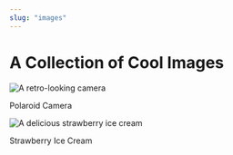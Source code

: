 ```yaml
---
slug: "images"
---
```


# A Collection of Cool Images

![A retro-looking camera](https://images.unsplash.com/photo-1612547036242-77002603e5aa?ixid=MnwxMjA3fDB8MHxwaG90by1wYWdlfHx8fGVufDB8fHx8&ixlib=rb-1.2.1&auto=format&fit=crop&w=1770&q=80 "Polaroid Land Camera")
<caption>Polaroid Camera</caption>

![A delicious strawberry ice cream](https://images.unsplash.com/photo-1497034825429-c343d7c6a68f?ixid=MnwxMjA3fDB8MHxwaG90by1wYWdlfHx8fGVufDB8fHx8&ixlib=rb-1.2.1&auto=format&fit=crop&w=2574&q=80 "Strawberry Ice Cream")
<caption>Strawberry Ice Cream</caption>